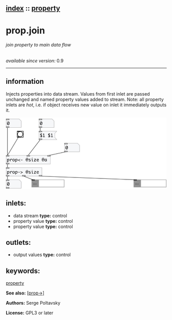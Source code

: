 [index](index.html) :: [property](category_property.html)
---

# prop.join

###### join property to main data flow

*available since version:* 0.9

---


## information
Injects properties into data stream. Values from first inlet are passed unchanged
            and named property values added to stream. Note: all property inlets are *hot*, i.e. if
            object receives new value on inlet it immediately outputs it.



[![example](../examples/img/prop.join.jpg)](../examples/pd/prop.join.pd)









## inlets:

* data stream 
__type:__ control<br>
* property value 
__type:__ control<br>
* property value 
__type:__ control<br>



## outlets:

* output values
__type:__ control<br>



## keywords:

[property](keywords/property.html)



**See also:**
[\[prop-&gt;\]](prop-%3E.html)




**Authors:** Serge Poltavsky




**License:** GPL3 or later





